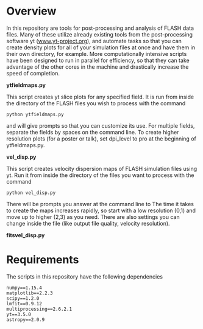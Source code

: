 # Overview

In this repository are tools for post-processing and analysis of FLASH data files. Many of these utilize already existing tools from the post-processing software yt (www.yt-project.org), and automate tasks so that you can create density plots for all of your simulation files at once and have them in their own directory, for example. More computationally intensive scripts have been designed to run in parallel for efficiency, so that they can take advantage of the other cores in the machine and drastically increase the speed of completion.

**ytfieldmaps.py**

This script creates yt slice plots for any specified field. It is run from inside the directory of the FLASH files you wish to process with the command

    python ytfieldmaps.py
    
and will give prompts so that you can customize its use. For multiple fields, separate the fields by spaces on the command line. To create higher resolution plots (for a poster or talk), set dpi_level to pro at the beginning of ytfieldmaps.py.

**vel_disp.py**

This script creates velocity dispersion maps of FLASH simulation files using yt. Run it from inside the directory of the files you want to process with the command

    python vel_disp.py
    
There will be prompts you answer at the command line to The time it takes to create the maps increases rapidly, so start with a low resolution (0,1) and move up to higher (2,3) as you need. There are also settings you can change inside the file (like output file quality, velocity resolution).

**fitsvel_disp.py**

# Requirements

The scripts in this repository have the following dependencies

    numpy==1.15.4
    matplotlib==2.2.3
    scipy==1.2.0
    lmfit==0.9.12
    multiprocessing==2.6.2.1
    yt==3.5.0
    astropy==2.0.9
